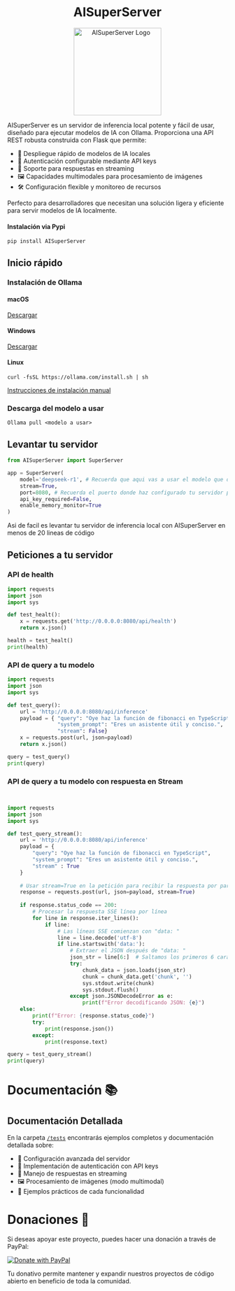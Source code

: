 <h1 align="center">AISuperServer</h1>

<div align="center">
  <img src="static/Logo.png" alt="AISuperServer Logo" width="200"/>
</div>

AISuperServer es un servidor de inferencia local potente y fácil de usar, diseñado para ejecutar modelos de IA con Ollama. Proporciona una API REST robusta construida con Flask que permite:

- 🚀 Despliegue rápido de modelos de IA locales
- 🔑 Autenticación configurable mediante API keys
- 📡 Soporte para respuestas en streaming
- 🖼️ Capacidades multimodales para procesamiento de imágenes
- 🛠️ Configuración flexible y monitoreo de recursos

Perfecto para desarrolladores que necesitan una solución ligera y eficiente para servir modelos de IA localmente.


#### Instalación via Pypi

```
pip install AISuperServer
```

## Inicio rápido

### Instalación de Ollama

#### macOS

[Descargar](https://ollama.com/download/Ollama-darwin.zip)

#### Windows

[Descargar](https://ollama.com/download/OllamaSetup.exe)

#### Linux

```shell
curl -fsSL https://ollama.com/install.sh | sh
```

[Instrucciones de instalación manual](https://github.com/ollama/ollama/blob/main/docs/linux.md)

### Descarga del modelo a usar

```
Ollama pull <modelo a usar>
```

## Levantar tu servidor

```python
from AISuperServer import SuperServer

app = SuperServer(
    model='deepseek-r1', # Recuerda que aqui vas a usar el modelo que descargaste anteriormente con el Ollama pull
    stream=True,
    port=8080, # Recuerda el puerto donde haz configurado tu servidor para hacer las peticiones
    api_key_required=False,
    enable_memory_monitor=True
)
```

Asi de facil es levantar tu servidor de inferencia local con AISuperServer en menos de 20 lineas de código

## Peticiones a tu servidor

### API de health

```python
import requests
import json
import sys

def test_healt():
    x = requests.get('http://0.0.0.0:8080/api/health')
    return x.json()

health = test_healt()
print(health)
```

### API de query a tu modelo

```python
import requests
import json
import sys

def test_query():
    url = 'http://0.0.0.0:8080/api/inference'
    payload = { "query": "Oye haz la función de fibonacci en TypeScript",
                "system_prompt": "Eres un asistente útil y conciso.",
                "stream": False}
    x = requests.post(url, json=payload)
    return x.json()

query = test_query()
print(query)
```

### API de query a tu modelo con respuesta en Stream

```python


import requests
import json
import sys

def test_query_stream():
    url = 'http://0.0.0.0:8080/api/inference'
    payload = {
        "query": "Oye haz la función de fibonacci en TypeScript",
        "system_prompt": "Eres un asistente útil y conciso.",
        "stream" : True
    }
  
    # Usar stream=True en la petición para recibir la respuesta por partes
    response = requests.post(url, json=payload, stream=True)
  
    if response.status_code == 200:
        # Procesar la respuesta SSE línea por línea
        for line in response.iter_lines():
            if line:
                # Las líneas SSE comienzan con "data: "
                line = line.decode('utf-8')
                if line.startswith('data:'):
                    # Extraer el JSON después de "data: "
                    json_str = line[6:]  # Saltamos los primeros 6 caracteres ("data: ")
                    try:
                        chunk_data = json.loads(json_str)
                        chunk = chunk_data.get('chunk', '')
                        sys.stdout.write(chunk)
                        sys.stdout.flush()
                    except json.JSONDecodeError as e:
                        print(f"Error decodificando JSON: {e}")
    else:
        print(f"Error: {response.status_code}")
        try:
            print(response.json())
        except:
            print(response.text)

query = test_query_stream()
print(query)

```

# Documentación 📚

## Documentación Detallada
En la carpeta [`/tests`](./tests) encontrarás ejemplos completos y documentación detallada sobre:

- 🔧 Configuración avanzada del servidor
- 🔑 Implementación de autenticación con API keys
- 🔄 Manejo de respuestas en streaming
- 🖼️ Procesamiento de imágenes (modo multimodal)
- 📝 Ejemplos prácticos de cada funcionalidad

# Donaciones 💸

Si deseas apoyar este proyecto, puedes hacer una donación a través de PayPal:

[![Donate with PayPal](https://www.paypalobjects.com/en_US/i/btn/btn_donateCC_LG.gif)](https://www.paypal.com/donate?hosted_button_id=KZZ88H2ME98ZG)

Tu donativo permite mantener y expandir nuestros proyectos de código abierto en beneficio de toda la comunidad.
